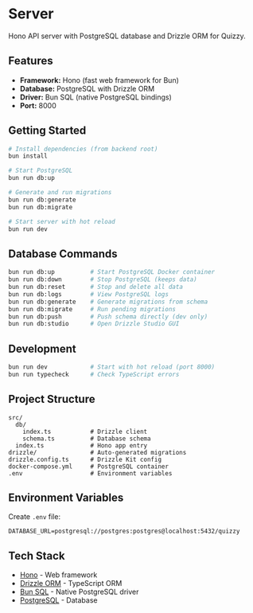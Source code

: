 # Server

Hono API server with PostgreSQL database and Drizzle ORM for Quizzy.

## Features

- **Framework:** Hono (fast web framework for Bun)
- **Database:** PostgreSQL with Drizzle ORM
- **Driver:** Bun SQL (native PostgreSQL bindings)
- **Port:** 8000

## Getting Started

```bash
# Install dependencies (from backend root)
bun install

# Start PostgreSQL
bun run db:up

# Generate and run migrations
bun run db:generate
bun run db:migrate

# Start server with hot reload
bun run dev
```

## Database Commands

```bash
bun run db:up          # Start PostgreSQL Docker container
bun run db:down        # Stop PostgreSQL (keeps data)
bun run db:reset       # Stop and delete all data
bun run db:logs        # View PostgreSQL logs
bun run db:generate    # Generate migrations from schema
bun run db:migrate     # Run pending migrations
bun run db:push        # Push schema directly (dev only)
bun run db:studio      # Open Drizzle Studio GUI
```

## Development

```bash
bun run dev            # Start with hot reload (port 8000)
bun run typecheck      # Check TypeScript errors
```

## Project Structure

```
src/
  db/
    index.ts           # Drizzle client
    schema.ts          # Database schema
  index.ts             # Hono app entry
drizzle/               # Auto-generated migrations
drizzle.config.ts      # Drizzle Kit config
docker-compose.yml     # PostgreSQL container
.env                   # Environment variables
```

## Environment Variables

Create `.env` file:

```env
DATABASE_URL=postgresql://postgres:postgres@localhost:5432/quizzy
```

## Tech Stack

- [Hono](https://hono.dev/docs) - Web framework
- [Drizzle ORM](https://orm.drizzle.team/docs) - TypeScript ORM
- [Bun SQL](https://bun.sh/docs/api/sql) - Native PostgreSQL driver
- [PostgreSQL](https://www.postgresql.org/) - Database
